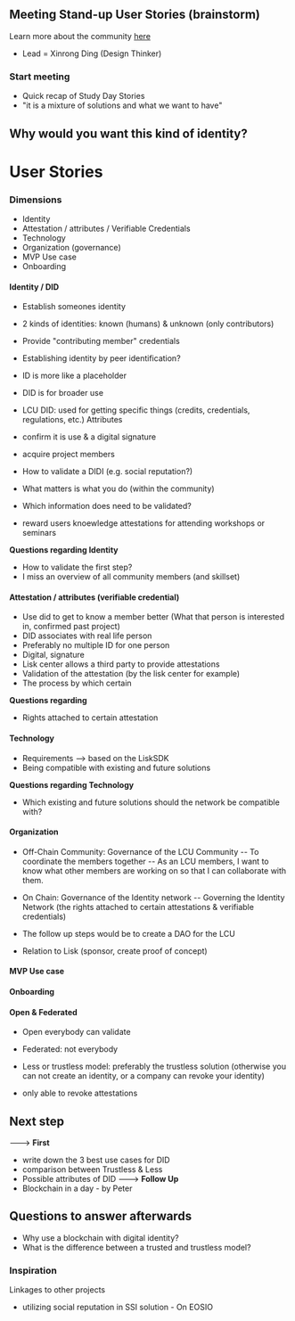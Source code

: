 ## Meeting Stand-up User Stories (brainstorm)
Learn more about the community [here](https://www.liskcenter.io/community/)

* Lead = Xinrong Ding (Design Thinker) 


### Start meeting
* Quick recap of Study Day Stories
* "it is a mixture of solutions and what we want to have"


## Why would you want this kind of identity? 


# User Stories
### Dimensions 
* Identity 
* Attestation / attributes / Verifiable Credentials
* Technology
* Organization (governance)
* MVP Use case
* Onboarding

#### Identity / DID
- Establish someones identity 
- 2 kinds of identities: known (humans) & unknown (only contributors)
- Provide "contributing member" credentials

- Establishing identity by peer identification?
- ID is more like a placeholder

- DID is for broader use
- LCU DID: used for getting specific things (credits, credentials, regulations, etc.)
Attributes
- confirm it is use & a digital signature
- acquire project members
- How to validate a DIDI (e.g. social reputation?) 
- What matters is what you do (within the community)
- Which information does need to be validated?
- reward users knoewledge attestations for attending workshops or seminars

**Questions regarding Identity**
- How to validate the first step?
- I miss an overview of all community members (and skillset)

#### Attestation / attributes (verifiable credential)
- Use did to get to know a member better (What that person is interested in, confirmed past project)
- DID associates with real life person
- Preferably no multiple ID for one person
- Digital, signature
- Lisk center allows a third party to provide attestations 
- Validation of the attestation (by the lisk center for example)
- The process by which certain 

**Questions regarding**
- Rights attached to certain attestation


#### Technology
- Requirements --> based on the LiskSDK
- Being compatible with existing and future solutions

**Questions regarding Technology**
- Which existing and future solutions should the network be compatible with?

#### Organization
- Off-Chain Community: Governance of the LCU Community
-- To coordinate the members together
-- As an LCU members, I want to know what other members are working on so that I can collaborate with them.

- On Chain: Governance of the Identity network 
-- Governing the Identity Network (the rights attached to certain attestations & verifiable credentials)

- The follow up steps would be to create a DAO for the LCU 
- Relation to Lisk (sponsor, create proof of concept)

#### MVP Use case

#### Onboarding

#### Open & Federated 
- Open everybody can validate 
- Federated: not everybody 

- Less or trustless model: preferably the trustless solution (otherwise you can not create an identity, or a company can revoke your identity)
- only able to revoke attestations

## Next step
---> **First**
- write down the 3 best use cases for DID
- comparison between Trustless & Less 
- Possible attributes of DID
---> **Follow Up**
- Blockchain in a day - by Peter

## Questions to answer afterwards
- Why use a blockchain with digital identity? 
- What is the difference between a trusted and trustless model?


### Inspiration
Linkages to other projects
- utilizing social reputation in SSI solution - On EOSIO



